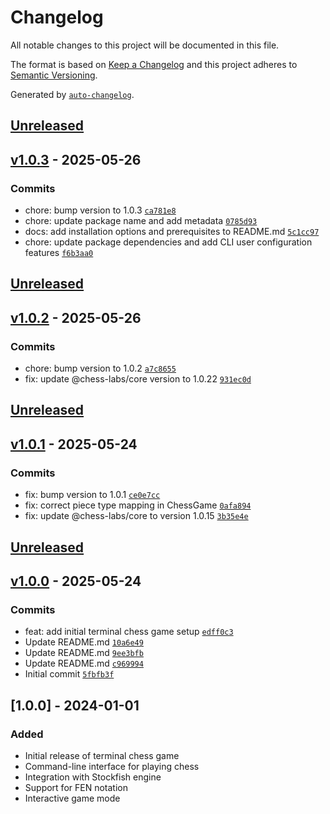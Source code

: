 # Changelog

All notable changes to this project will be documented in this file.

The format is based on [Keep a Changelog](https://keepachangelog.com/en/1.0.0/)
and this project adheres to [Semantic Versioning](https://semver.org/spec/v2.0.0.html).

Generated by [`auto-changelog`](https://github.com/CookPete/auto-changelog).

## [Unreleased](https://github.com/chess-labs/terminal/compare/v1.0.3...HEAD)

## [v1.0.3](https://github.com/chess-labs/terminal/compare/v1.0.2...v1.0.3) - 2025-05-26

### Commits

- chore: bump version to 1.0.3 [`ca781e8`](https://github.com/chess-labs/terminal/commit/ca781e80012d1b311ebb59d86d6174a84f6089e8)
- chore: update package name and add metadata [`0785d93`](https://github.com/chess-labs/terminal/commit/0785d93d8c35910b301934c670f2b7523888104d)
- docs: add installation options and prerequisites to README.md [`5c1cc97`](https://github.com/chess-labs/terminal/commit/5c1cc975aa6ca22c265cb815193f0c81ebc644b4)
- chore: update package dependencies and add CLI user configuration features [`f6b3aa0`](https://github.com/chess-labs/terminal/commit/f6b3aa0094cdbbe9b61ea78ce127567685567fd0)


## [Unreleased](https://github.com/chess-labs/terminal/compare/v1.0.2...HEAD)

## [v1.0.2](https://github.com/chess-labs/terminal/compare/v1.0.1...v1.0.2) - 2025-05-26

### Commits

- chore: bump version to 1.0.2 [`a7c8655`](https://github.com/chess-labs/terminal/commit/a7c8655adc44d6cb0ca51454817dd38aafe57365)
- fix: update @chess-labs/core version to 1.0.22 [`931ec0d`](https://github.com/chess-labs/terminal/commit/931ec0df67c6dbec3cd8629edc68f383d723c920)


## [Unreleased](https://github.com/chess-labs/terminal/compare/v1.0.1...HEAD)

## [v1.0.1](https://github.com/chess-labs/terminal/compare/v1.0.0...v1.0.1) - 2025-05-24

### Commits

- fix: bump version to 1.0.1 [`ce0e7cc`](https://github.com/chess-labs/terminal/commit/ce0e7ccb61753d0464b1f38a8b20962c84954034)
- fix: correct piece type mapping in ChessGame [`0afa894`](https://github.com/chess-labs/terminal/commit/0afa8949bb2e5c35f2578a1929084b4b8523c32f)
- fix: update @chess-labs/core to version 1.0.15 [`3b35e4e`](https://github.com/chess-labs/terminal/commit/3b35e4e1ddbcffe26268a8a48e9022b5cc00632c)


## [Unreleased](https://github.com/chess-labs/terminal/compare/v1.0.0...HEAD)

## [v1.0.0](https://github.com/chess-labs/terminal/compare/v...v1.0.0) - 2025-05-24

### Commits

- feat: add initial terminal chess game setup [`edff0c3`](https://github.com/chess-labs/terminal/commit/edff0c3707f96fcd59a067ea4a9a2f3a2a6ae8db)
- Update README.md [`10a6e49`](https://github.com/chess-labs/terminal/commit/10a6e49d100957ce998c4ba976140c7abd593560)
- Update README.md [`9ee3bfb`](https://github.com/chess-labs/terminal/commit/9ee3bfb9c8d4758769fafaea09e96629522e99e3)
- Update README.md [`c969994`](https://github.com/chess-labs/terminal/commit/c9699940969eb2839dbf68562cbdaf120c07859d)
- Initial commit [`5fbfb3f`](https://github.com/chess-labs/terminal/commit/5fbfb3f843a57d5d56c73062161f6862f8ad26f5)


## [1.0.0] - 2024-01-01

### Added

- Initial release of terminal chess game
- Command-line interface for playing chess
- Integration with Stockfish engine
- Support for FEN notation
- Interactive game mode

